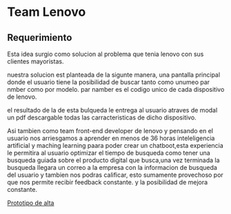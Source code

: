 # Team Lenovo

## Requerimiento


Esta idea surgio como solucion al problema que tenia lenovo con sus clientes mayoristas.

nuestra solucion est planteada de la sigunte manera, una pantalla principal donde el usuario tiene la posibilidad de buscar tanto como unumeo par nmber como por modelo.
par namber es el codigo unico de cada dispositivo de lenovo.

el resultado de la de esta bulqueda le entrega al usuario atraves de modal un pdf descargable todas las carracteristicas de dicho dispositivo.

Asi tambien como team front-end developer de lenovo y pensando en el usuario nos  arriesgamos a aprender en menos de 36 horas inteleligencia artificial y maching learning paara poder crear un chatboot,esta experiencia le permitira al usuario optimizar el tiempo de busqueda como  tener una busqueda guiada sobre el producto digital que busca,una vez terminada la busqueda llegara un correo a la empresa con la informacion de busqueda del usuario y tambien nos podras calificar, esto sumamente provechoso por que nos permite recibir feedback constante.
y la posibilidad de mejora constante.



[Prototipo de alta](https://www.figma.com/file/ERcYJbv4Oh9jRO15W8UiAKYS/Untitled?node-id=1%3A16)

